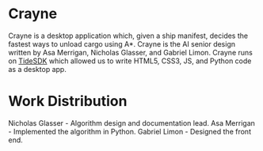 Crayne
======
Crayne is a desktop application which, given a ship manifest, decides the fastest ways to unload cargo using A*.
Crayne is the AI senior design written by Asa Merrigan, Nicholas Glasser, and Gabriel Limon. Crayne runs on [TideSDK](http://www.tidesdk.org/) which allowed us to write HTML5, CSS3, JS, and Python code as a desktop app.

Work Distribution
=================
Nicholas Glasser - Algorithm design and documentation lead.
Asa Merrigan - Implemented the algorithm in Python.
Gabriel Limon - Designed the front end.
